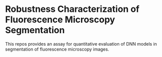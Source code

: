 # Robustness Characterization of Fluorescence Microscopy Segmentation
  This repos provides an assay for quantitative evaluation of DNN models in segmentation of fluorescence microscopy images.
